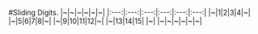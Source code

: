 #Sliding Digits.
|~|~|~|~|~|~|
|:---:|:---:|:---:|:---:|:---:|:---:|
|~|1|2|3|4|~|
|~|5|6|7|8|~|
|~|9|10|11|12|~|
|~|13|14|15| |~|
|~|~|~|~|~|~|